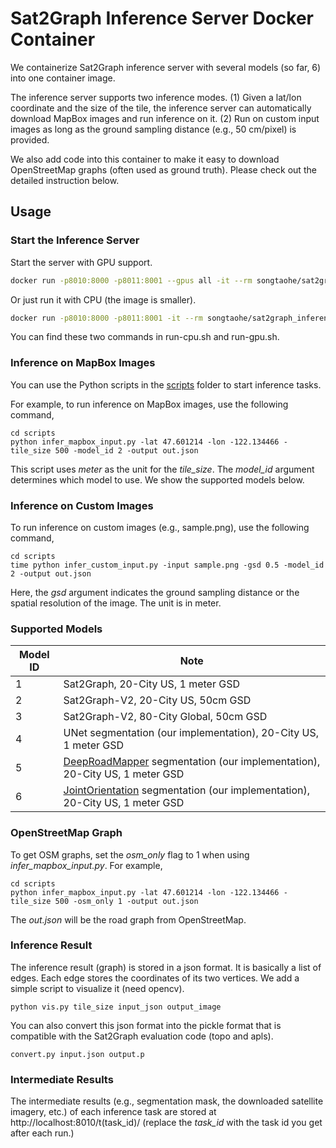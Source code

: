 # Sat2Graph Inference Server Docker Container
We containerize Sat2Graph inference server with several models (so far, 6) into one container image.   

The inference server supports two inference modes. (1) Given a lat/lon coordinate and the size of the tile, the inference server can automatically download MapBox images and run inference on it. (2) Run on custom input images as long as the ground sampling distance (e.g., 50 cm/pixel) is provided. 

We also add code into this container to make it easy to download OpenStreetMap graphs (often used as ground truth). Please check out the detailed instruction below.  

## Usage
### Start the Inference Server
Start the server with GPU support.
```bash
docker run -p8010:8000 -p8011:8001 --gpus all -it --rm songtaohe/sat2graph_inference_server_cpu:latest
```

Or just run it with CPU (the image is smaller).
```bash
docker run -p8010:8000 -p8011:8001 -it --rm songtaohe/sat2graph_inference_server_cpu:latest
```

You can find these two commands in run-cpu.sh and run-gpu.sh. 

### Inference on MapBox Images
You can use the Python scripts in the [scripts](\scripts) folder to start inference tasks.

For example, to run inference on MapBox images, use the following command,
```
cd scripts
python infer_mapbox_input.py -lat 47.601214 -lon -122.134466 -tile_size 500 -model_id 2 -output out.json
```
This script uses *meter* as the unit for the *tile_size*.
The *model_id* argument determines which model to use. We show the supported models below.

### Inference on Custom Images
To run inference on custom images (e.g., sample.png), use the following command,
```
cd scripts
time python infer_custom_input.py -input sample.png -gsd 0.5 -model_id 2 -output out.json
```
Here, the *gsd* argument indicates the ground sampling distance or the spatial resolution of the image. The unit is in meter. 

### Supported Models
Model ID | Note 
--------------------- | -------------
1  | Sat2Graph, 20-City US, 1 meter GSD
2  | Sat2Graph-V2, 20-City US, 50cm GSD
3  | Sat2Graph-V2, 80-City Global, 50cm GSD
4  | UNet segmentation (our implementation), 20-City US, 1 meter GSD
5  | [DeepRoadMapper](http://www.cs.toronto.edu/~wenjie/papers/iccv17/mattyus_etal_iccv17.pdf) segmentation (our implementation), 20-City US, 1 meter GSD
6  | [JointOrientation](https://openaccess.thecvf.com/content_CVPR_2019/papers/Batra_Improved_Road_Connectivity_by_Joint_Learning_of_Orientation_and_Segmentation_CVPR_2019_paper.pdf) segmentation (our implementation), 20-City US, 1 meter GSD


### OpenStreetMap Graph
To get OSM graphs, set the *osm_only* flag to 1 when using *infer_mapbox_input.py*. For example, 
```
cd scripts
python infer_mapbox_input.py -lat 47.601214 -lon -122.134466 -tile_size 500 -osm_only 1 -output out.json
```
The *out.json* will be the road graph from OpenStreetMap.

### Inference Result
The inference result (graph) is stored in a json format. It is basically a list of edges. Each edge stores the coordinates of its two vertices. We add a simple script to visualize it (need opencv). 
```
python vis.py tile_size input_json output_image 
```

You can also convert this json format into the pickle format that is compatible with the Sat2Graph evaluation code (topo and apls).
```
convert.py input.json output.p
```



### Intermediate Results
The intermediate results (e.g., segmentation mask, the downloaded satellite imagery, etc.) of each inference task are stored at http://localhost:8010/t(task_id)/ (replace the *task_id* with the task id you get after each run.)











